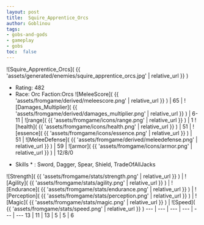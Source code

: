 ```yaml
---
layout: post
title:  Squire_Apprentice_Orcs
author: Goblinou
tags:
- gobs-and-gods
- gameplay
- gobs
toc:  false
---
```


![Squire_Apprentice_Orcs]( {{ 'assets/generated/enemies/squire_apprentice_orcs.jpg' | relative_url }} )
- Rating: 482
- Race: Orc  Faction:Orcs
![MeleeScore]( {{ 'assets/fromgame/derived/meleescore.png' | relative_url }} ) | 65 | ![Damages_Multiplier]( {{ 'assets/fromgame/derived/damages_multiplier.png' | relative_url }} ) | 6-11 | ![range]( {{ 'assets/fromgame/icons/range.png' | relative_url }} ) | 1
![health]( {{ 'assets/fromgame/icons/health.png' | relative_url }} ) | 51 | ![essence]( {{ 'assets/fromgame/icons/essence.png' | relative_url }} ) | 51 | ![MeleeDefense]( {{ 'assets/fromgame/derived/meleedefense.png' | relative_url }} ) | 59 | ![armor]( {{ 'assets/fromgame/icons/armor.png' | relative_url }} ) | 12/8/0
* Skills * : Sword, Dagger, Spear, Shield, TradeOfAllJacks

![Strength]( {{ 'assets/fromgame/stats/strength.png' | relative_url }} ) | ![Agility]( {{ 'assets/fromgame/stats/agility.png' | relative_url }} ) | ![Endurance]( {{ 'assets/fromgame/stats/endurance.png' | relative_url }} ) | ![Perception]( {{ 'assets/fromgame/stats/perception.png' | relative_url }} ) | ![Magic]( {{ 'assets/fromgame/stats/magic.png' | relative_url }} ) | ![Speed]( {{ 'assets/fromgame/stats/speed.png' | relative_url }} )
--- | --- | --- | --- | --- | ---
13 | 11 | 13 | 5 | 5 | 6
